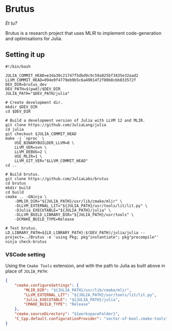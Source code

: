Brutus
======
*Et tu?*

Brutus is a research project that uses MLIR to implement code-generation and
optimisations for Julia.


## Setting it up

```shell
#!/bin/bash

JULIA_COMMIT_HEAD=e3da30c21747f5dbd9c9c59a825bf3435e32aad2
LLVM_COMMIT_HEAD=094e9f4779eb9b5c6a49014f2f80b8cbb833572f
DEV_DIR=brutus_dev
DEV_PATH=$(pwd)/$DEV_DIR
JULIA_PATH="$DEV_PATH/julia"

# Create development dir.
mkdir $DEV_DIR
cd $DEV_DIR

# Build a development version of Julia with LLVM 12 and MLIR.
git clone https://github.com/JuliaLang/julia
cd julia
git checkout $JULIA_COMMIT_HEAD
make -j `nproc` \
    USE_BINARYBUILDER_LLVM=0 \
    LLVM_VER=svn \
    LLVM_DEBUG=2 \
    USE_MLIR=1 \
    LLVM_GIT_VER="$LLVM_COMMIT_HEAD"
cd ..

# Build brutus.
git clone https://github.com/JuliaLabs/brutus
cd brutus
mkdir build
cd build
cmake .. -GNinja \
    -DMLIR_DIR="${JULIA_PATH}/usr/lib/cmake/mlir" \
    -DLLVM_EXTERNAL_LIT="${JULIA_PATH}/usr/tools/lit/lit.py" \
    -DJulia_EXECUTABLE="${JULIA_PATH}/julia" \
    -DLLVM_BUILD_LIBRARY_DIR="${JULIA_PATH}/usr/tools" \
    -DCMAKE_BUILD_TYPE=Release

# Test brutus.
LD_LIBRARY_PATH=${LD_LIBRARY_PATH}:$(DEV_PATH)/julia/julia --project=../Brutus -e 'using Pkg; pkg"instantiate"; pkg"precompile"'
ninja check-brutus
```


### VSCode setting
Using the `Cmake Tools` extension, and with the path to Julia as built above in
place of `JULIA_PATH`:
```json
{
    "cmake.configureSettings": {
        "MLIR_DIR": "${JULIA_PATH}/usr/lib/cmake/mlir",
        "LLVM_EXTERNAL_LIT": "${JULIA_PATH}/usr/tools/lit/lit.py",
        "Julia_EXECUTABLE": "${JULIA_PATH}/julia",
        "CMAKE_BUILD_TYPE": "Release"
    },
    "cmake.sourceDirectory": "${workspaceFolder}",
    "C_Cpp.default.configurationProvider": "vector-of-bool.cmake-tools"
}
```
